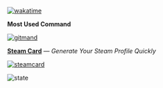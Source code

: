 [![wakatime](https://wakatime.com/badge/user/51143705-a99d-4e70-b101-fd9e1cb44e71.svg)](https://wakatime.com/@51143705-a99d-4e70-b101-fd9e1cb44e71)

**Most Used Command**

[![gitmand](https://raw.githubusercontent.com/yuyinws/gitmand/master/gitmand.svg)](https://github.com/yuyinws/gitmand)

[**Steam Card**](https://github.com/yuyinws/steam-card) — *Generate Your Steam Profile Quickly*

[![steamcard](https://steamcard.vercel.app/card/76561198340841543/badge,group)](https://github.com/yuyinws/steam-card)

![state](https://cdn.jsdelivr.net/gh/yuyinws/yuyinws/github-metrics.svg)
